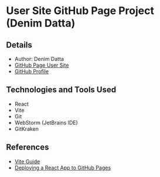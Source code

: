 # User Site GitHub Page Project (Denim Datta)

## Details
* Author: Denim Datta
* [GitHub Page User Site](https://denimdatta.github.io/)
* [GitHub Profile](https://github.com/denimdatta)


## Technologies and Tools Used
* React
* Vite
* Git
* WebStorm (JetBrains IDE)
* GitKraken

## References
* [Vite Guide](https://vite.dev/guide/)
* [Deploying a React App to GitHub Pages](https://github.com/gitname/react-gh-pages/blob/master/README.md)
